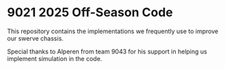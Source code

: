 # 9021 2025 Off-Season Code

This repository contains the implementations we frequently use to improve our swerve chassis.

Special thanks to Alperen from team 9043 for his support in helping us implement simulation in the code.
